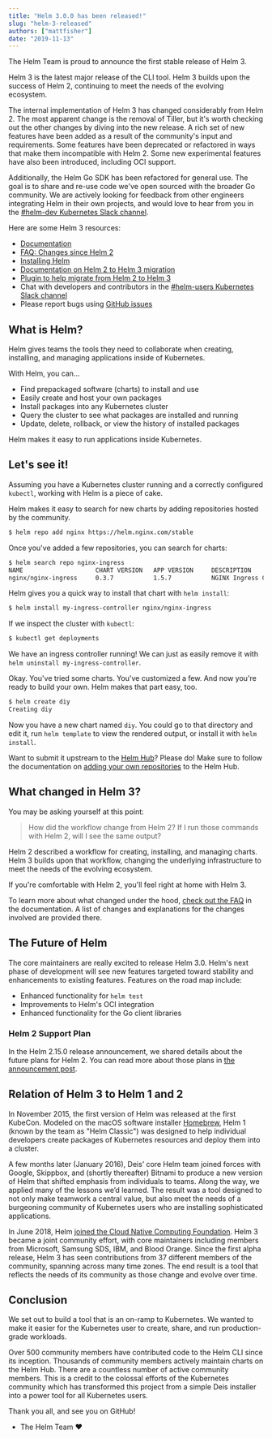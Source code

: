 ```yaml
---
title: "Helm 3.0.0 has been released!"
slug: "helm-3-released"
authors: ["mattfisher"]
date: "2019-11-13"
---
```


The Helm Team is proud to announce the first stable release of Helm 3.

Helm 3 is the latest major release of the CLI tool. Helm 3 builds upon the success of Helm 2, continuing to meet the needs of the evolving ecosystem.<!-- truncate -->

The internal implementation of Helm 3 has changed considerably from Helm 2. The most apparent change is the removal of Tiller, but it's worth checking out the other changes by diving into the new release. A rich set of new features have been added as a result of the community's input and requirements. Some features have been deprecated or refactored in ways that make them incompatible with Helm 2. Some new experimental features have also been introduced, including OCI support.

Additionally, the Helm Go SDK has been refactored for general use. The goal is to share and re-use code we've open sourced with the broader Go community. We are actively looking for feedback from other engineers integrating Helm in their own projects, and would love to hear from you in the [#helm-dev Kubernetes Slack channel](https://slack.k8s.io/).

Here are some Helm 3 resources:

- [Documentation](https://helm.sh/docs/)
- [FAQ: Changes since Helm 2](https://helm.sh/docs/faq/#changes-since-helm-2)
- [Installing Helm](https://helm.sh/docs/intro/install/)
- [Documentation on Helm 2 to Helm 3 migration](https://helm.sh/docs/topics/v2_v3_migration/)
- [Plugin to help migrate from Helm 2 to Helm 3](https://github.com/helm/helm-2to3)
- Chat with developers and contributors in the [#helm-users Kubernetes Slack channel](https://slack.k8s.io)
- Please report bugs using [GitHub issues](https://github.com/helm/helm/issues)

## What is Helm?

Helm gives teams the tools they need to collaborate when creating, installing, and managing applications inside of Kubernetes.

With Helm, you can...

- Find prepackaged software (charts) to install and use
- Easily create and host your own packages
- Install packages into any Kubernetes cluster
- Query the cluster to see what packages are installed and running
- Update, delete, rollback, or view the history of installed packages

Helm makes it easy to run applications inside Kubernetes.

## Let's see it!

Assuming you have a Kubernetes cluster running and a correctly configured `kubectl`, working with Helm is a piece of cake.

Helm makes it easy to search for new charts by adding repositories hosted by the community.

```bash
$ helm repo add nginx https://helm.nginx.com/stable
```

Once you've added a few repositories, you can search for charts:

```bash
$ helm search repo nginx-ingress
NAME                    CHART VERSION   APP VERSION     DESCRIPTION
nginx/nginx-ingress     0.3.7           1.5.7           NGINX Ingress Controller
```

Helm gives you a quick way to install that chart with `helm install`:

```bash
$ helm install my-ingress-controller nginx/nginx-ingress
```

If we inspect the cluster with `kubectl`:

```bash
$ kubectl get deployments
```

We have an ingress controller running! We can just as easily remove it with `helm uninstall my-ingress-controller`.

Okay. You've tried some charts. You've customized a few. And now you're ready to build your own. Helm makes that part easy, too.

```bash
$ helm create diy
Creating diy
```

Now you have a new chart named `diy`. You could go to that directory and edit it, run `helm template` to view the rendered output, or install it with `helm install`.

Want to submit it upstream to the [Helm Hub](https://hub.helm.sh/)? Please do! Make sure to follow the documentation on [adding your own repositories](https://github.com/helm/hub/blob/master/Repositories.md) to the Helm Hub.

## What changed in Helm 3?

You may be asking yourself at this point:

> How did the workflow change from Helm 2? If I run those commands with Helm 2, will I see the same output?

Helm 2 described a workflow for creating, installing, and managing charts. Helm 3 builds upon that workflow, changing the underlying infrastructure to meet the needs of the evolving ecosystem.

If you're comfortable with Helm 2, you'll feel right at home with Helm 3.

To learn more about what changed under the hood, [check out the FAQ](https://helm.sh/docs/faq/) in the documentation. A list of changes and explanations for the changes involved are provided there.

## The Future of Helm

The core maintainers are really excited to release Helm 3.0. Helm's next phase of development will see new features targeted toward stability and enhancements to existing features. Features on the road map include:

- Enhanced functionality for `helm test`
- Improvements to Helm's OCI integration
- Enhanced functionality for the Go client libraries

### Helm 2 Support Plan

In the Helm 2.15.0 release announcement, we shared details about the future plans for Helm 2. You can read more about those plans in [the announcement post](https://helm.sh/blog/2019-10-22-helm-2150-released/).

## Relation of Helm 3 to Helm 1 and 2

In November 2015, the first version of Helm was released at the first KubeCon. Modeled on the macOS software installer [Homebrew](https://brew.sh/), Helm 1 (known by the team as "Helm Classic") was designed to help individual developers create packages of Kubernetes resources and deploy them into a cluster.

A few months later (January 2016), Deis’ core Helm team joined forces with Google, Skippbox, and (shortly thereafter) Bitnami to produce a new version of Helm that shifted emphasis from individuals to teams. Along the way, we applied many of the lessons we’d learned. The result was a tool designed to not only make teamwork a central value, but also meet the needs of a burgeoning community of Kubernetes users who are installing sophisticated applications.

In June 2018, Helm [joined the Cloud Native Computing Foundation](https://helm.sh/blog/helm-enters-the-cncf/). Helm 3 became a joint community effort, with core maintainers including members from Microsoft, Samsung SDS, IBM, and Blood Orange. Since the first alpha release, Helm 3 has seen contributions from 37 different members of the community, spanning across many time zones. The end result is a tool that reflects the needs of its community as those change and evolve over time.

## Conclusion

We set out to build a tool that is an on-ramp to Kubernetes. We wanted to make it easier for the Kubernetes user to create, share, and run production-grade workloads.

Over 500 community members have contributed code to the Helm CLI since its inception. Thousands of community members actively maintain charts on the Helm Hub. There are a countless number of active community members. This is a credit to the colossal efforts of the Kubernetes community which has transformed this project from a simple Deis installer into a power tool for all Kubernetes users.

Thank you all, and see you on GitHub!

- The Helm Team :heart:
